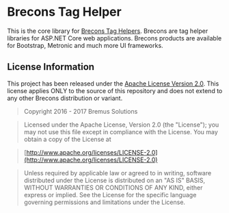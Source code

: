 # Brecons Tag Helper
This is the core library for [Brecons Tag Helpers](https://www.brecons.net). Brecons are tag helper libraries
for ASP.NET Core web applications. Brecons products are available for Bootstrap, Metronic and much more UI frameworks.

## License Information
This project has been released under the [Apache License Version 2.0](https://www.apache.org/licenses/LICENSE-2.0). This license applies
ONLY to the source of this repository and does not extend to any other Brecons distribution or variant.

> Copyright 2016 - 2017 Bremus Solutions

> Licensed under the Apache License, Version 2.0 (the "License");
	you may not use this file except in compliance with the License.
	You may obtain a copy of the License at

> [http://www.apache.org/licenses/LICENSE-2.0](http://www.apache.org/licenses/LICENSE-2.0)

> Unless required by applicable law or agreed to in writing, software
	distributed under the License is distributed on an "AS IS" BASIS,
	WITHOUT WARRANTIES OR CONDITIONS OF ANY KIND, either express or implied.
	See the License for the specific language governing permissions and
	limitations under the License.